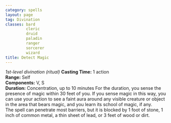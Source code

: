 ```yaml
---
category: spells
layout: page
tag: Divination
classes: bard
         cleric
         druid
         paladin
         ranger
         sorcerer
         wizard
title: Detect Magic 
---
```

_1st-level divination (ritual)_ 
**Casting Time:** 1 action    
**Range:** Self    
**Components:** V, S    
**Duration:** Concentration, up to 10 minutes 
For the duration, you sense the presence of magic within 30 feet of you. If you sense magic in this way, you can use your action to see a faint aura around any visible creature or object in the area that bears magic, and you learn its school of magic, if any.    
The spell can penetrate most barriers, but it is blocked by 1 foot of stone, 1 inch of common metal, a thin sheet of lead, or 3 feet of wood or dirt. 